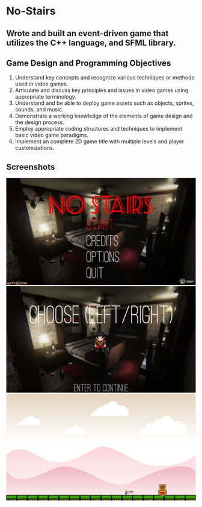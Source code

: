 No-Stairs
===================

Wrote and built an event-driven game that utilizes the C++ language, and SFML library.
----------

Game Design and Programming Objectives
-------------

1. Understand key concepts and recognize various techniques or methods used in video games.
2. Articulate and discuss key principles and issues in video games using appropriate terminology.
3. Understand and be able to deploy game assets such as objects, sprites, sounds, and music.
4. Demonstrate a working knowledge of the elements of game design and the design process.
5. Employ appropriate coding structures and techniques to implement basic video game paradigms.
6. Implement an complete 2D game title with multiple levels and player customizations.

Screenshots
-------------
![Alt text](/Screenshots/screenshot1.png?raw=true "Optional Title")
![Alt text](/Screenshots/screenshot2.png?raw=true "Optional Title")
![Alt text](/Screenshots/screenshot.png?raw=true "Screenshot")
